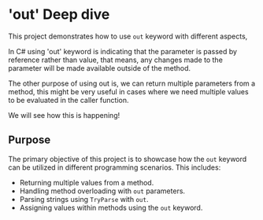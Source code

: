 # 'out' Deep dive

This project demonstrates how to use `out` keyword with different aspects,

In C# using 'out' keyword is indicating that the parameter is passed by reference rather than value, that means, any changes made to the parameter will be made available outside of the method.

The other purpose of using out is, we can return multiple parameters from a method, this might be very useful in cases where we need multiple values to be evaluated in the caller function.

We will see how this is happening!


## Purpose

The primary objective of this project is to showcase how the `out` keyword can be utilized in different programming scenarios. This includes:

- Returning multiple values from a method.
- Handling method overloading with `out` parameters.
- Parsing strings using `TryParse` with `out`.
- Assigning values within methods using the `out` keyword.


